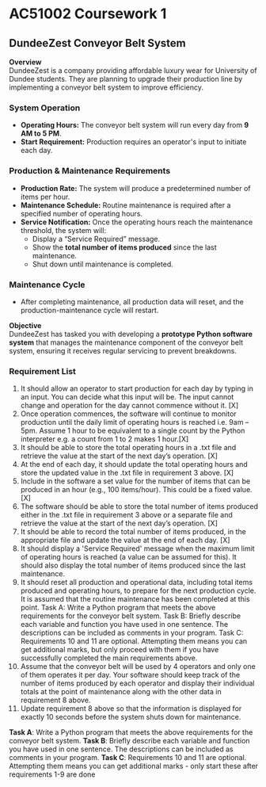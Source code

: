 # AC51002 Coursework 1

## DundeeZest Conveyor Belt System

**Overview**  
DundeeZest is a company providing affordable luxury wear for University of Dundee students. They are planning to upgrade their production line by implementing a conveyor belt system to improve efficiency.

### **System Operation**

- **Operating Hours:** The conveyor belt system will run every day from **9 AM to 5 PM**.
- **Start Requirement:** Production requires an operator's input to initiate each day.

### **Production & Maintenance Requirements**

- **Production Rate:** The system will produce a predetermined number of items per hour.
- **Maintenance Schedule:** Routine maintenance is required after a specified number of operating hours.
- **Service Notification:** Once the operating hours reach the maintenance threshold, the system will:
  - Display a “Service Required” message.
  - Show the **total number of items produced** since the last maintenance.
  - Shut down until maintenance is completed.

### **Maintenance Cycle**

- After completing maintenance, all production data will reset, and the production-maintenance cycle will restart.

**Objective**  
DundeeZest has tasked you with developing a **prototype Python software system** that manages the maintenance component of the conveyor belt system, ensuring it receives regular servicing to prevent breakdowns.

### Requirement List

1. It should allow an operator to start production for each day by typing in an input. You can decide
   what this input will be. The input cannot change and operation for the day cannot commence
   without it. [X]
2. Once operation commences, the software will continue to monitor production until the daily
   limit of operating hours is reached i.e. 9am – 5pm. Assume 1 hour to be equivalent to a single
   count by the Python interpreter e.g. a count from 1 to 2 makes 1 hour.[X]
3. It should be able to store the total operating hours in a .txt file and retrieve the value at the start
   of the next day’s operation. [X]
4. At the end of each day, it should update the total operating hours and store the updated value
   in the .txt file in requirement 3 above. [X]
5. Include in the software a set value for the number of items that can be produced in an hour (e.g.,
   100 items/hour). This could be a fixed value. [X]
6. The software should be able to store the total number of items produced either in the .txt file in
   requirement 3 above or a separate file and retrieve the value at the start of the next day’s
   operation. [X]
7. It should be able to record the total number of items produced, in the appropriate file and
   update the value at the end of each day. [X]
8. It should display a 'Service Required' message when the maximum limit of operating hours is
   reached (a value can be assumed for this). It should also display the total number of items
   produced since the last maintenance.
9. It should reset all production and operational data, including total items produced and
   operating hours, to prepare for the next production cycle. It is assumed that the routine
   maintenance has been completed at this point.
   Task A: Write a Python program that meets the above requirements for the conveyor belt system.
   Task B: Briefly describe each variable and function you have used in one sentence. The descriptions can
   be included as comments in your program.
   Task C: Requirements 10 and 11 are optional. Attempting them means you can get additional marks, but
   only proceed with them if you have successfully completed the main requirements above.
10. Assume that the conveyor belt will be used by 4 operators and only one of them operates it per
    day. Your software should keep track of the number of items produced by each operator and
    display their individual totals at the point of maintenance along with the other data in
    requirement 8 above.
11. Update requirement 8 above so that the information is displayed for exactly 10 seconds before
    the system shuts down for maintenance.

**Task A**: Write a Python program that meets the above requirements for the conveyor belt system.
**Task B**: Briefly describe each variable and function you have used in one sentence. The descriptions can
be included as comments in your program.
**Task C**: Requirements 10 and 11 are optional. Attempting them means you can get additional marks - only start these after requirements 1-9 are done
